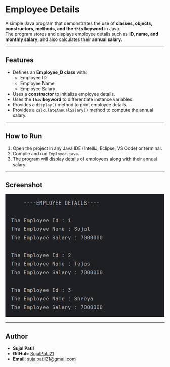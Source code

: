 # Employee Details  

A simple Java program that demonstrates the use of **classes, objects, constructors, methods, and the `this` keyword** in Java.  
The program stores and displays employee details such as **ID, name, and monthly salary**, and also calculates their **annual salary**.  

---

## Features  
- Defines an **Employee_D class** with:  
  - Employee ID  
  - Employee Name  
  - Employee Salary  
- Uses a **constructor** to initialize employee details.  
- Uses the **`this` keyword** to differentiate instance variables.  
- Provides a `display()` method to print employee details.  
- Provides a `calculateAnnualSalary()` method to compute the annual salary.  

---

## How to Run  
1. Open the project in any Java IDE (IntelliJ, Eclipse, VS Code) or terminal.  
2. Compile and run `Employee.java`.  
3. The program will display details of employees along with their annual salary.  

---

## Screenshot  
![Employee Output](Output.png)  

---

## Author  
- **Sujal Patil**  
- **GitHub**: [SujalPatil21](https://github.com/SujalPatil21)  
- **Email**: sujalpatil21@gmail.com  
